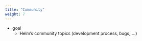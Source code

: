 ```yaml
---
title: "Community"
weight: 7
---
```


* goal
  * Helm’s community topics (development process, bugs, ...)
